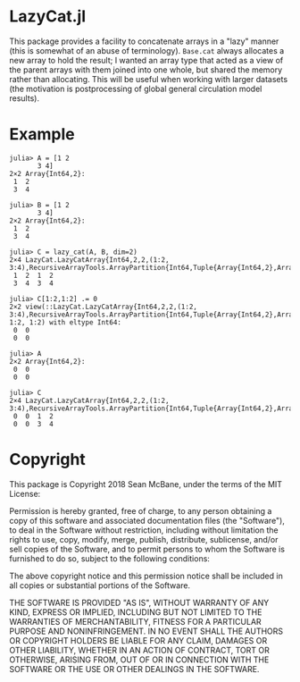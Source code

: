 LazyCat.jl
==========
This package provides a facility to concatenate arrays in a "lazy" manner (this is
somewhat of an abuse of terminology). `Base.cat` always allocates a new array to hold
the result; I wanted an array type that acted as a view of the parent arrays with them
joined into one whole, but shared the memory rather than allocating. This will be useful
when working with larger datasets (the motivation is postprocessing of global general
circulation model results).

Example
=======
```
julia> A = [1 2
       3 4]
2×2 Array{Int64,2}:
 1  2
 3  4

julia> B = [1 2
       3 4]
2×2 Array{Int64,2}:
 1  2
 3  4

julia> C = lazy_cat(A, B, dim=2)
2×4 LazyCat.LazyCatArray{Int64,2,2,(1:2, 3:4),RecursiveArrayTools.ArrayPartition{Int64,Tuple{Array{Int64,2},Array{Int64,2}}}}:
 1  2  1  2
 3  4  3  4

julia> C[1:2,1:2] .= 0
2×2 view(::LazyCat.LazyCatArray{Int64,2,2,(1:2, 3:4),RecursiveArrayTools.ArrayPartition{Int64,Tuple{Array{Int64,2},Array{Int64,2}}}}, 1:2, 1:2) with eltype Int64:
 0  0
 0  0

julia> A
2×2 Array{Int64,2}:
 0  0
 0  0

julia> C
2×4 LazyCat.LazyCatArray{Int64,2,2,(1:2, 3:4),RecursiveArrayTools.ArrayPartition{Int64,Tuple{Array{Int64,2},Array{Int64,2}}}}:
 0  0  1  2
 0  0  3  4
```

Copyright
=========
This package is Copyright 2018 Sean McBane, under the terms of the MIT License:

Permission is hereby granted, free of charge, to any person obtaining a copy of this software and associated documentation files (the "Software"), to deal in the Software without restriction, including without limitation the rights to use, copy, modify, merge, publish, distribute, sublicense, and/or sell copies of the Software, and to permit persons to whom the Software is furnished to do so, subject to the following conditions:

The above copyright notice and this permission notice shall be included in all copies or substantial portions of the Software.

THE SOFTWARE IS PROVIDED "AS IS", WITHOUT WARRANTY OF ANY KIND, EXPRESS OR IMPLIED, INCLUDING BUT NOT LIMITED TO THE WARRANTIES OF MERCHANTABILITY, FITNESS FOR A PARTICULAR PURPOSE AND NONINFRINGEMENT. IN NO EVENT SHALL THE AUTHORS OR COPYRIGHT HOLDERS BE LIABLE FOR ANY CLAIM, DAMAGES OR OTHER LIABILITY, WHETHER IN AN ACTION OF CONTRACT, TORT OR OTHERWISE, ARISING FROM, OUT OF OR IN CONNECTION WITH THE SOFTWARE OR THE USE OR OTHER DEALINGS IN THE SOFTWARE.
